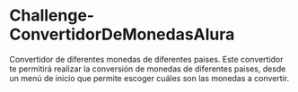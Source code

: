 # Challenge-ConvertidorDeMonedasAlura
Convertidor de diferentes monedas de diferentes paises.
Este convertidor te permitirá realizar la conversión de monedas de diferentes paises, desde un menú de inicio 
que permite escoger cuáles son las monedas a convertir.
